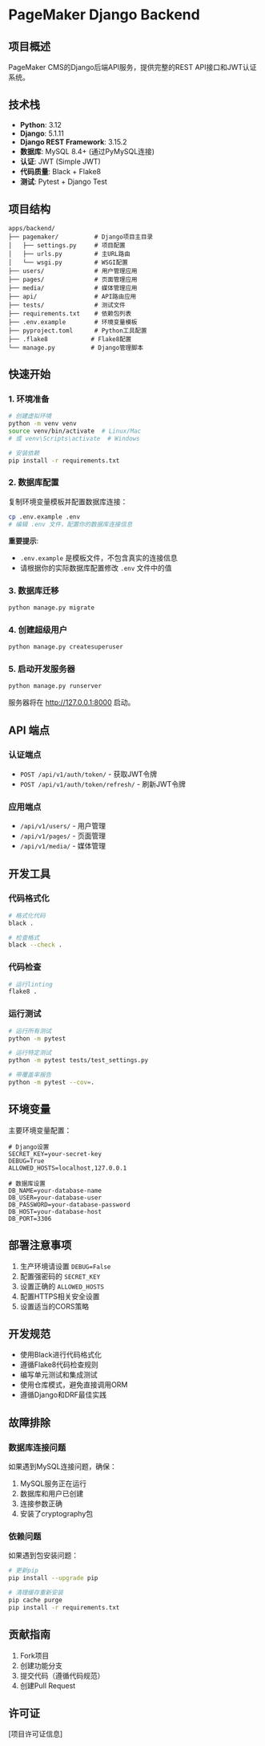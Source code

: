 # PageMaker Django Backend

## 项目概述

PageMaker CMS的Django后端API服务，提供完整的REST API接口和JWT认证系统。

## 技术栈

- **Python**: 3.12
- **Django**: 5.1.11
- **Django REST Framework**: 3.15.2
- **数据库**: MySQL 8.4+ (通过PyMySQL连接)
- **认证**: JWT (Simple JWT)
- **代码质量**: Black + Flake8
- **测试**: Pytest + Django Test

## 项目结构

```
apps/backend/
├── pagemaker/          # Django项目主目录
│   ├── settings.py     # 项目配置
│   ├── urls.py         # 主URL路由
│   └── wsgi.py         # WSGI配置
├── users/              # 用户管理应用
├── pages/              # 页面管理应用
├── media/              # 媒体管理应用
├── api/                # API路由应用
├── tests/              # 测试文件
├── requirements.txt    # 依赖包列表
├── .env.example        # 环境变量模板
├── pyproject.toml      # Python工具配置
├── .flake8            # Flake8配置
└── manage.py          # Django管理脚本
```

## 快速开始

### 1. 环境准备

```bash
# 创建虚拟环境
python -m venv venv
source venv/bin/activate  # Linux/Mac
# 或 venv\Scripts\activate  # Windows

# 安装依赖
pip install -r requirements.txt
```

### 2. 数据库配置

复制环境变量模板并配置数据库连接：

```bash
cp .env.example .env
# 编辑 .env 文件，配置你的数据库连接信息
```

**重要提示**: 
- `.env.example` 是模板文件，不包含真实的连接信息
- 请根据你的实际数据库配置修改 `.env` 文件中的值

### 3. 数据库迁移

```bash
python manage.py migrate
```

### 4. 创建超级用户

```bash
python manage.py createsuperuser
```

### 5. 启动开发服务器

```bash
python manage.py runserver
```

服务器将在 http://127.0.0.1:8000 启动。

## API 端点

### 认证端点

- `POST /api/v1/auth/token/` - 获取JWT令牌
- `POST /api/v1/auth/token/refresh/` - 刷新JWT令牌

### 应用端点

- `/api/v1/users/` - 用户管理
- `/api/v1/pages/` - 页面管理
- `/api/v1/media/` - 媒体管理

## 开发工具

### 代码格式化

```bash
# 格式化代码
black .

# 检查格式
black --check .
```

### 代码检查

```bash
# 运行linting
flake8 .
```

### 运行测试

```bash
# 运行所有测试
python -m pytest

# 运行特定测试
python -m pytest tests/test_settings.py

# 带覆盖率报告
python -m pytest --cov=.
```

## 环境变量

主要环境变量配置：

```env
# Django设置
SECRET_KEY=your-secret-key
DEBUG=True
ALLOWED_HOSTS=localhost,127.0.0.1

# 数据库设置
DB_NAME=your-database-name
DB_USER=your-database-user
DB_PASSWORD=your-database-password
DB_HOST=your-database-host
DB_PORT=3306
```

## 部署注意事项

1. 生产环境请设置 `DEBUG=False`
2. 配置强密码的 `SECRET_KEY`
3. 设置正确的 `ALLOWED_HOSTS`
4. 配置HTTPS相关安全设置
5. 设置适当的CORS策略

## 开发规范

- 使用Black进行代码格式化
- 遵循Flake8代码检查规则
- 编写单元测试和集成测试
- 使用仓库模式，避免直接调用ORM
- 遵循Django和DRF最佳实践

## 故障排除

### 数据库连接问题

如果遇到MySQL连接问题，确保：

1. MySQL服务正在运行
2. 数据库和用户已创建
3. 连接参数正确
4. 安装了cryptography包

### 依赖问题

如果遇到包安装问题：

```bash
# 更新pip
pip install --upgrade pip

# 清理缓存重新安装
pip cache purge
pip install -r requirements.txt
```

## 贡献指南

1. Fork项目
2. 创建功能分支
3. 提交代码（遵循代码规范）
4. 创建Pull Request

## 许可证

[项目许可证信息] 